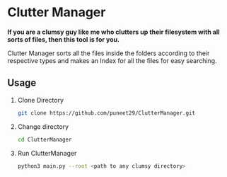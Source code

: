 # Clutter Manager

**If you are a clumsy guy like me who clutters up their filesystem with all sorts of files, then this tool is for you.**

Clutter Manager sorts all the files inside the folders according to their respective types and makes an Index for all the files for easy searching.

## Usage

1. Clone Directory

    ```bash
    git clone https://github.com/puneet29/ClutterManager.git
    ```

2. Change directory

    ```bash
    cd ClutterManager
    ```

3. Run ClutterManager

    ```bash
    python3 main.py --root <path to any clumsy directory>
    ```
